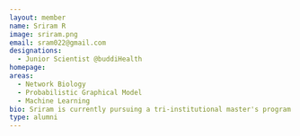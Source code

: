```yaml
---
layout: member
name: Sriram R
image: sriram.png
email: sram022@gmail.com
designations: 
  - Junior Scientist @buddiHealth
homepage: 
areas:
  - Network Biology
  - Probabilistic Graphical Model
  - Machine Learning
bio: Sriram is currently pursuing a tri-institutional master's program hosted by IIT Madras in Clinical Engineering. Before joining IIT Madras has worked at IISc Bangalore for 1.5 years and completed his bachelor's in Biotechnology from Jeppiaar Engineering College, Chennai. He is passionate about utilizing AI tools to solve biomedical problems.  
type: alumni
---
```

